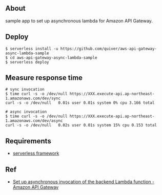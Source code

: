 ## About

sample app to set up asynchronous lambda for Amazon API Gateway.

## Deploy

```
$ serverless install -u https://github.com/quiver/aws-api-gateway-async-lambda-sample
$ cd aws-api-gateway-async-lambda-sample
$ serverless deploy
```

## Measure response time

```
# sync invocation
$ time curl -s -o /dev/null https://XXX.execute-api.ap-northeast-1.amazonaws.com/dev/sync
curl -s -o /dev/null   0.01s user 0.01s system 0% cpu 3.166 total

# async invocation
$ time curl -s -o /dev/null https://XXX.execute-api.ap-northeast-1.amazonaws.com/dev/async
curl -s -o /dev/null   0.02s user 0.01s system 15% cpu 0.153 total
```

## Requirements

- [serverless framework](https://serverless.com/)

## Ref

- [Set up asynchronous invocation of the backend Lambda function - Amazon API Gateway](https://docs.aws.amazon.com/apigateway/latest/developerguide/set-up-lambda-integration-async.html)
